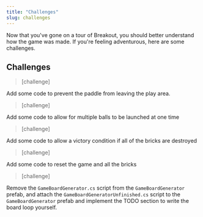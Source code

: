 ```yaml
---
title: "Challenges"
slug: challenges
---
```


Now that you've gone on a tour of Breakout, you should better understand how the game was made. If you're feeling adventurous, here are some challenges.

## Challenges

> [challenge]
>
Add some code to prevent the paddle from leaving the play area.

<!--  -->

> [challenge]
>
Add some code to allow for multiple balls to be launched at one time

<!--  -->

> [challenge]
>
Add some code to allow a victory condition if all of the bricks are destroyed

<!--  -->

> [challenge]
>
Add some code to reset the game and all the bricks

<!--  -->

> [challenge]
>
Remove the `GameBoardGenerator.cs` script from the `GameBoardGenerator` prefab, and attach the `GameBoardGeneratorUnfinished.cs` script to the `GameBoardGenerator` prefab and implement the TODO section to write the board loop yourself.
